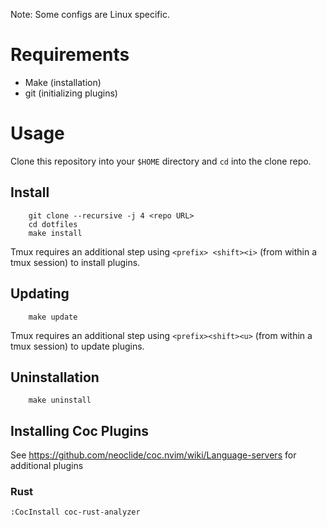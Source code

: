 Note: Some configs are Linux specific.


# Requirements

- Make (installation)
- git (initializing plugins)


# Usage

Clone this repository into your `$HOME` directory and `cd` into the clone repo.


## Install
```
    git clone --recursive -j 4 <repo URL>
    cd dotfiles
    make install
```

Tmux requires an additional step using `<prefix> <shift><i>` (from within a tmux
session) to install plugins.


## Updating
```
    make update
```

Tmux requires an additional step using `<prefix><shift><u>` (from within a tmux
session) to update plugins.


## Uninstallation
```
    make uninstall
```


## Installing Coc Plugins
See https://github.com/neoclide/coc.nvim/wiki/Language-servers for additional
plugins

### Rust
`:CocInstall coc-rust-analyzer`
